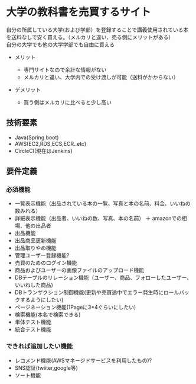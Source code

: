 # 大学の教科書を売買するサイト

自分の所属している大学(および学部）を登録することで講義使用されている本を送料なしで安く買える。（メルカリと違い、売る側にメリットがある）  
自分の大学でも他の大学学部でも自由に買える


- メリット
  - 専門サイトなので余計な情報がない
  - メルカリと違い、大学内での受け渡しが可能（送料がかからない）

- デメリット
  - 買う側はメルカリに比べると少し高い

## 技術要素

- Java(Spring boot)
- AWS(EC2,RDS,ECS,ECR..etc)
- CircleCI(現在はJenkins)


## 要件定義

### 必須機能

- 一覧表示機能（出品されている本の一覧、写真と本の名前、料金、いいねの数みれる）
- 詳細表示機能（出品者、いいねの数、写真、本の名前）
  ＋ amazonでの相場、他の出品者
- 出品機能
- 出品商品更新機能
- 出品取りやめ機能
- 管理ユーザー登録機能?
- 売買のためのログイン機能
- 商品およびユーザーの画像ファイルのアップロード機能
- DBテーブルのリレーション機能（ユーザー、商品、フォローしたユーザー、いいねした商品)
- DBトランザクション制御機能(更新や売買途中でエラー発生時にロールバックするようにしたい)
- ページネーション機能(1Pageに3*4ぐらいにしたい)
- 検索機能(本名で検索できる)
- 単体テスト機能
- 統合テスト機能

### できれば追加したい機能

- レコメンド機能(AWSマネージドサービスを利用したもの)?
- SNS認証(twiiter,google等)
- ソート機能





